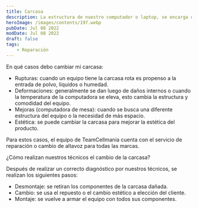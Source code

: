 ```yaml
---
title: Carcasa
description: La estructura de nuestro computador o laptop, se encarga de funciones tanto estéticas como de protección, por lo que es importante tenerla en óptimo estado.
heroImage: /images/contents/197.webp
pubDate: Jul 08 2022
modDate: Jul 08 2022
draft: false
tags: 
    - Reparación
---
```


En qué casos debo cambiar mi carcasa:

- Rupturas: cuando un equipo tiene la carcasa rota es propenso a la entrada de polvo, líquidos o humedad.
- Deformaciones: generalmente se dan luego de daños internos o cuando la temperatura de la computadora se eleva, esto cambia la estructura y comodidad del equipo.
- Mejoras (computadora de mesa): cuando se busca una diferente estructura del equipo o la necesidad de más espacio.
- Estética: se puede cambiar la carcasa para mejorar la estética del producto.

Para estos casos, el equipo de TeamCellmania cuenta con el servicio de reparación o cambio de altavoz para todas las marcas.

¿Cómo realizan nuestros técnicos el cambio de la carcasa?

Después de realizar un correcto diagnóstico por nuestros técnicos, se realizan los siguientes pasos:

- Desmontaje: se retiran los componentes de la carcasa dañada.
- Cambio: se usa el repuesto o el cambio estético a elección del cliente.
- Montaje: se vuelve a armar el equipo con todos sus componentes.
